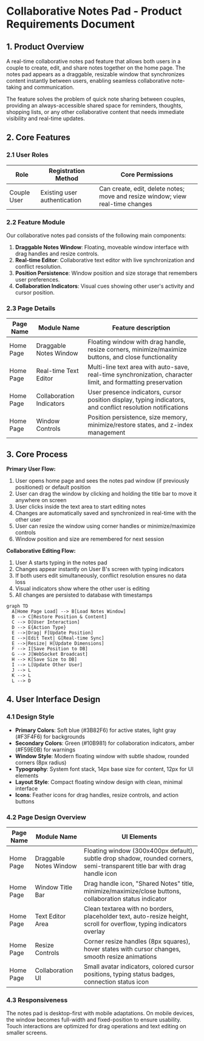 # Collaborative Notes Pad - Product Requirements Document

## 1. Product Overview
A real-time collaborative notes pad feature that allows both users in a couple to create, edit, and share notes together on the home page. The notes pad appears as a draggable, resizable window that synchronizes content instantly between users, enabling seamless collaborative note-taking and communication.

The feature solves the problem of quick note sharing between couples, providing an always-accessible shared space for reminders, thoughts, shopping lists, or any other collaborative content that needs immediate visibility and real-time updates.

## 2. Core Features

### 2.1 User Roles
| Role | Registration Method | Core Permissions |
|------|---------------------|------------------|
| Couple User | Existing user authentication | Can create, edit, delete notes; move and resize window; view real-time changes |

### 2.2 Feature Module
Our collaborative notes pad consists of the following main components:
1. **Draggable Notes Window**: Floating, moveable window interface with drag handles and resize controls.
2. **Real-time Editor**: Collaborative text editor with live synchronization and conflict resolution.
3. **Position Persistence**: Window position and size storage that remembers user preferences.
4. **Collaboration Indicators**: Visual cues showing other user's activity and cursor position.

### 2.3 Page Details
| Page Name | Module Name | Feature description |
|-----------|-------------|---------------------|
| Home Page | Draggable Notes Window | Floating window with drag handle, resize corners, minimize/maximize buttons, and close functionality |
| Home Page | Real-time Text Editor | Multi-line text area with auto-save, real-time synchronization, character limit, and formatting preservation |
| Home Page | Collaboration Indicators | User presence indicators, cursor position display, typing indicators, and conflict resolution notifications |
| Home Page | Window Controls | Position persistence, size memory, minimize/restore states, and z-index management |

## 3. Core Process

**Primary User Flow:**
1. User opens home page and sees the notes pad window (if previously positioned) or default position
2. User can drag the window by clicking and holding the title bar to move it anywhere on screen
3. User clicks inside the text area to start editing notes
4. Changes are automatically saved and synchronized in real-time with the other user
5. User can resize the window using corner handles or minimize/maximize controls
6. Window position and size are remembered for next session

**Collaborative Editing Flow:**
1. User A starts typing in the notes pad
2. Changes appear instantly on User B's screen with typing indicators
3. If both users edit simultaneously, conflict resolution ensures no data loss
4. Visual indicators show where the other user is editing
5. All changes are persisted to database with timestamps

```mermaid
graph TD
  A[Home Page Load] --> B[Load Notes Window]
  B --> C[Restore Position & Content]
  C --> D[User Interaction]
  D --> E{Action Type}
  E -->|Drag| F[Update Position]
  E -->|Edit Text| G[Real-time Sync]
  E -->|Resize| H[Update Dimensions]
  F --> I[Save Position to DB]
  G --> J[WebSocket Broadcast]
  H --> K[Save Size to DB]
  I --> L[Update Other User]
  J --> L
  K --> L
  L --> D
```

## 4. User Interface Design

### 4.1 Design Style
- **Primary Colors**: Soft blue (#3B82F6) for active states, light gray (#F3F4F6) for backgrounds
- **Secondary Colors**: Green (#10B981) for collaboration indicators, amber (#F59E0B) for warnings
- **Window Style**: Modern floating window with subtle shadow, rounded corners (8px radius)
- **Typography**: System font stack, 14px base size for content, 12px for UI elements
- **Layout Style**: Compact floating window design with clean, minimal interface
- **Icons**: Feather icons for drag handles, resize controls, and action buttons

### 4.2 Page Design Overview
| Page Name | Module Name | UI Elements |
|-----------|-------------|-------------|
| Home Page | Draggable Notes Window | Floating window (300x400px default), subtle drop shadow, rounded corners, semi-transparent title bar with drag handle icon |
| Home Page | Window Title Bar | Drag handle icon, "Shared Notes" title, minimize/maximize/close buttons, collaboration status indicator |
| Home Page | Text Editor Area | Clean textarea with no borders, placeholder text, auto-resize height, scroll for overflow, typing indicators overlay |
| Home Page | Resize Controls | Corner resize handles (8px squares), hover states with cursor changes, smooth resize animations |
| Home Page | Collaboration UI | Small avatar indicators, colored cursor positions, typing status badges, connection status icon |

### 4.3 Responsiveness
The notes pad is desktop-first with mobile adaptations. On mobile devices, the window becomes full-width and fixed-position to ensure usability. Touch interactions are optimized for drag operations and text editing on smaller screens.